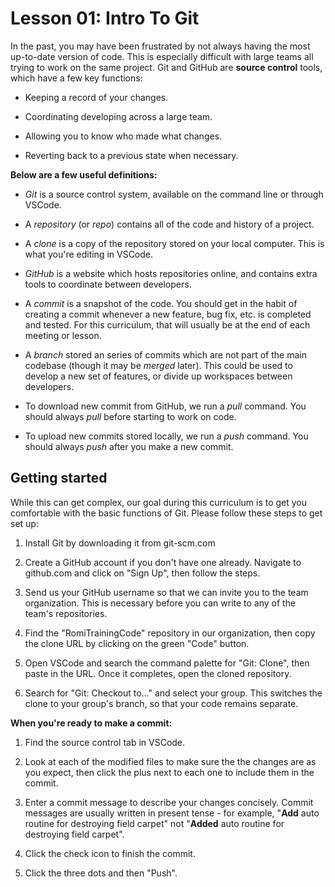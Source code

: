 # Lesson 01: Intro To Git

In the past, you may have been frustrated by not always having the most up-to-date version of code. This is especially difficult with large teams all trying to work on the same project. Git and GitHub are **source control** tools, which have a few key functions:

* Keeping a record of your changes.

* Coordinating developing across a large team.

* Allowing you to know who made what changes.

* Reverting back to a previous state when necessary.

**Below are a few useful definitions:**

* *Git* is a source control system, available on the command line or through VSCode.

* A *repository* (or *repo*) contains all of the code and history of a project.

* A *clone* is a copy of the repository stored on your local computer. This is what you're editing in VSCode.

* *GitHub* is a website which hosts repositories online, and contains extra tools to coordinate between developers.

* A *commit* is a snapshot of the code. You should get in the habit of creating a commit whenever a new feature, bug fix, etc. is completed and tested. For this curriculum, that will usually be at the end of each meeting or lesson.

* A *branch* stored an series of commits which are not part of the main codebase (though it may be *merged* later). This could be used to develop a new set of features, or divide up workspaces between developers.

* To download new commit from GitHub, we run a *pull* command. You should always *pull* before starting to work on code.

* To upload new commits stored locally, we run a *push* command.  You should always *push* after you make a new commit.

## Getting started

While this can get complex, our goal during this curriculum is to get you comfortable with the basic functions of Git. Please follow these steps to get set up:

1. Install Git by downloading it from git-scm.com

1. Create a GitHub account if you don't have one already. Navigate to github.com and click on "Sign Up", then follow the steps.

2. Send us your GitHub username so that we can invite you to the team organization. This is necessary before you can write to any of the team's repositories.

3. Find the "RomiTrainingCode" repository in our organization, then copy the clone URL by clicking on the green "Code" button.

3. Open VSCode and search the command palette for "Git: Clone", then paste in the URL. Once it completes, open the cloned repository.

4. Search for "Git: Checkout to..." and select your group. This switches the clone to your group's branch, so that your code remains separate.

**When you're ready to make a commit:**

1. Find the source control tab in VSCode.

2. Look at each of the modified files to make sure the the changes are as you expect, then click the plus next to each one to include them in the commit.

3. Enter a commit message to describe your changes concisely. Commit messages are usually written in present tense - for example, "**Add** auto routine for destroying field carpet" not "**Added** auto routine for destroying field carpet".

4. Click the check icon to finish the commit.

5. Click the three dots and then "Push".
